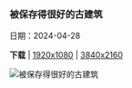 ### 被保存得很好的古建筑

日期：2024-04-28

**下载**  |  [1920x1080](https://cn.bing.com/th?id=OHR.TulouFujian_ZH-CN4287018074_1920x1080.jpg)  |  [3840x2160](https://cn.bing.com/th?id=OHR.TulouFujian_ZH-CN4287018074_UHD.jpg)

![被保存得很好的古建筑](https://cn.bing.com/th?id=OHR.TulouFujian_ZH-CN4287018074_1920x1080.jpg "福建土楼，福建省历史文化遗产建筑，中国 (© Hongjie Han/Getty Images)")


